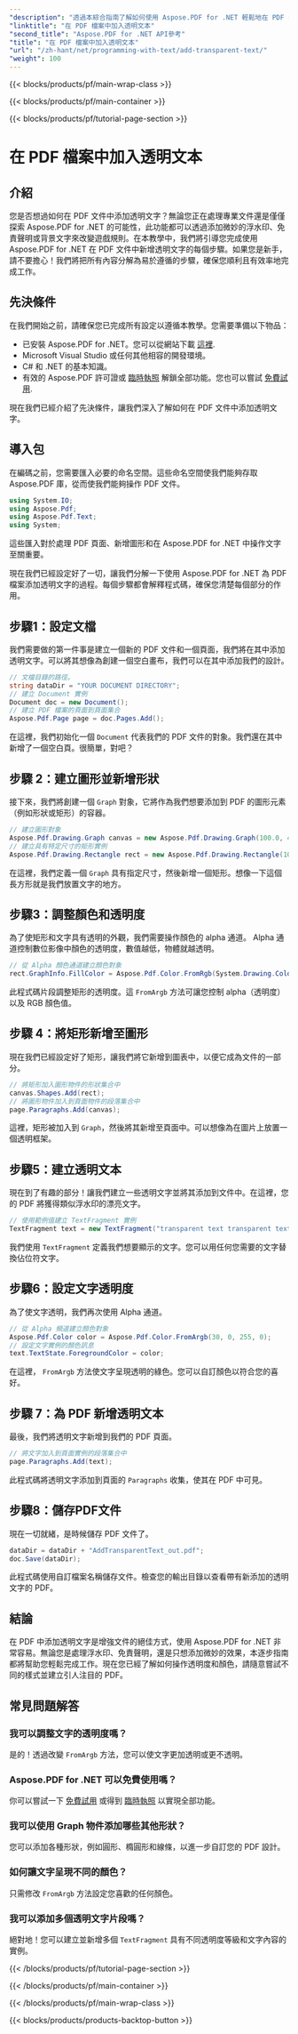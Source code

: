 ```yaml
---
"description": "透過本綜合指南了解如何使用 Aspose.PDF for .NET 輕鬆地在 PDF 中新增透明文字。實現完美透明度的逐步說明。"
"linktitle": "在 PDF 檔案中加入透明文本"
"second_title": "Aspose.PDF for .NET API參考"
"title": "在 PDF 檔案中加入透明文本"
"url": "/zh-hant/net/programming-with-text/add-transparent-text/"
"weight": 100
---
```


{{< blocks/products/pf/main-wrap-class >}}

{{< blocks/products/pf/main-container >}}

{{< blocks/products/pf/tutorial-page-section >}}

# 在 PDF 檔案中加入透明文本

## 介紹

您是否想過如何在 PDF 文件中添加透明文字？無論您正在處理專業文件還是僅僅探索 Aspose.PDF for .NET 的可能性，此功能都可以透過添加微妙的浮水印、免責聲明或背景文字來改變遊戲規則。在本教學中，我們將引導您完成使用 Aspose.PDF for .NET 在 PDF 文件中新增透明文字的每個步驟。如果您是新手，請不要擔心！我們將把所有內容分解為易於遵循的步驟，確保您順利且有效率地完成工作。

## 先決條件

在我們開始之前，請確保您已完成所有設定以遵循本教學。您需要準備以下物品：

- 已安裝 Aspose.PDF for .NET。您可以從網站下載 [這裡](https://releases。aspose.com/pdf/net/).
- Microsoft Visual Studio 或任何其他相容的開發環境。
- C# 和 .NET 的基本知識。
- 有效的 Aspose.PDF 許可證或 [臨時執照](https://purchase.aspose.com/temporary-license/) 解鎖全部功能。您也可以嘗試 [免費試用](https://releases。aspose.com/).

現在我們已經介紹了先決條件，讓我們深入了解如何在 PDF 文件中添加透明文字。

## 導入包

在編碼之前，您需要匯入必要的命名空間。這些命名空間使我們能夠存取 Aspose.PDF 庫，從而使我們能夠操作 PDF 文件。

```csharp
using System.IO;
using Aspose.Pdf;
using Aspose.Pdf.Text;
using System;
```

這些匯入對於處理 PDF 頁面、新增圖形和在 Aspose.PDF for .NET 中操作文字至關重要。

現在我們已經設定好了一切，讓我們分解一下使用 Aspose.PDF for .NET 為 PDF 檔案添加透明文字的過程。每個步驟都會解釋程式碼，確保您清楚每個部分的作用。

## 步驟1：設定文檔

我們需要做的第一件事是建立一個新的 PDF 文件和一個頁面，我們將在其中添加透明文字。可以將其想像為創建一個空白畫布，我們可以在其中添加我們的設計。

```csharp
// 文檔目錄的路徑。
string dataDir = "YOUR DOCUMENT DIRECTORY";
// 建立 Document 實例
Document doc = new Document();
// 建立 PDF 檔案的頁面到頁面集合
Aspose.Pdf.Page page = doc.Pages.Add();
```

在這裡，我們初始化一個 `Document` 代表我們的 PDF 文件的對象。我們還在其中新增了一個空白頁。很簡單，對吧？

## 步驟 2：建立圖形並新增形狀

接下來，我們將創建一個 `Graph` 對象，它將作為我們想要添加到 PDF 的圖形元素（例如形狀或矩形）的容器。

```csharp
// 建立圖形對象
Aspose.Pdf.Drawing.Graph canvas = new Aspose.Pdf.Drawing.Graph(100.0, 400.0);
// 建立具有特定尺寸的矩形實例
Aspose.Pdf.Drawing.Rectangle rect = new Aspose.Pdf.Drawing.Rectangle(100, 100, 400, 400);
```

在這裡，我們定義一個 `Graph` 具有指定尺寸，然後新增一個矩形。想像一下這個長方形就是我們放置文字的地方。

## 步驟3：調整顏色和透明度

為了使矩形和文字具有透明的外觀，我們需要操作顏色的 alpha 通道。 Alpha 通道控制數位影像中顏色的透明度，數值越低，物體就越透明。

```csharp
// 從 Alpha 顏色通道建立顏色對象
rect.GraphInfo.FillColor = Aspose.Pdf.Color.FromRgb(System.Drawing.Color.FromArgb(128, System.Drawing.Color.FromArgb(12957183)));
```

此程式碼片段調整矩形的透明度。這 `FromArgb` 方法可讓您控制 alpha（透明度）以及 RGB 顏色值。

## 步驟 4：將矩形新增至圖形

現在我們已經設定好了矩形，讓我們將它新增到圖表中，以便它成為文件的一部分。

```csharp
// 將矩形加入圖形物件的形狀集合中
canvas.Shapes.Add(rect);
// 將圖形物件加入到頁面物件的段落集合中
page.Paragraphs.Add(canvas);
```

這裡，矩形被加入到 `Graph`，然後將其新增至頁面中。可以想像為在圖片上放置一個透明框架。

## 步驟5：建立透明文本

現在到了有趣的部分！讓我們建立一些透明文字並將其添加到文件中。在這裡，您的 PDF 將獲得類似浮水印的漂亮文字。

```csharp
// 使用範例值建立 TextFragment 實例
TextFragment text = new TextFragment("transparent text transparent text transparent text...");
```

我們使用 `TextFragment` 定義我們想要顯示的文字。您可以用任何您需要的文字替換佔位符文字。

## 步驟6：設定文字透明度

為了使文字透明，我們再次使用 Alpha 通道。

```csharp
// 從 Alpha 頻道建立顏色對象
Aspose.Pdf.Color color = Aspose.Pdf.Color.FromArgb(30, 0, 255, 0);
// 設定文字實例的顏色訊息
text.TextState.ForegroundColor = color;
```

在這裡， `FromArgb` 方法使文字呈現透明的綠色。您可以自訂顏色以符合您的喜好。

## 步驟 7：為 PDF 新增透明文本

最後，我們將透明文字新增到我們的 PDF 頁面。

```csharp
// 將文字加入到頁面實例的段落集合中
page.Paragraphs.Add(text);
```

此程式碼將透明文字添加到頁面的 `Paragraphs` 收集，使其在 PDF 中可見。

## 步驟8：儲存PDF文件

現在一切就緒，是時候儲存 PDF 文件了。

```csharp
dataDir = dataDir + "AddTransparentText_out.pdf";
doc.Save(dataDir);
```

此程式碼使用自訂檔案名稱儲存文件。檢查您的輸出目錄以查看帶有新添加的透明文字的 PDF。

## 結論

在 PDF 中添加透明文字是增強文件的絕佳方式，使用 Aspose.PDF for .NET 非常容易。無論您是處理浮水印、免責聲明，還是只想添加微妙的效果，本逐步指南都將幫助您輕鬆完成工作。現在您已經了解如何操作透明度和顏色，請隨意嘗試不同的樣式並建立引人注目的 PDF。

## 常見問題解答

### 我可以調整文字的透明度嗎？  
是的！透過改變 `FromArgb` 方法，您可以使文字更加透明或更不透明。

### Aspose.PDF for .NET 可以免費使用嗎？  
你可以嘗試一下 [免費試用](https://releases.aspose.com/) 或得到 [臨時執照](https://purchase.aspose.com/temporary-license/) 以實現全部功能。

### 我可以使用 Graph 物件添加哪些其他形狀？  
您可以添加各種形狀，例如圓形、橢圓形和線條，以進一步自訂您的 PDF 設計。

### 如何讓文字呈現不同的顏色？  
只需修改 `FromArgb` 方法設定您喜歡的任何顏色。

### 我可以添加多個透明文字片段嗎？  
絕對地！您可以建立並新增多個 `TextFragment` 具有不同透明度等級和文字內容的實例。

{{< /blocks/products/pf/tutorial-page-section >}}

{{< /blocks/products/pf/main-container >}}

{{< /blocks/products/pf/main-wrap-class >}}

{{< blocks/products/products-backtop-button >}}